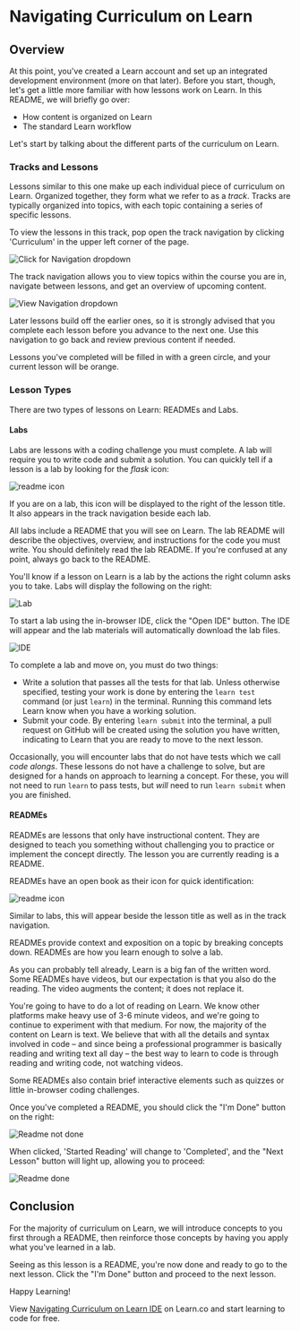 # Navigating Curriculum on Learn

## Overview

At this point, you've created a Learn account and set up an integrated
development environment (more on that later). Before you start, though, let's
get a little more familiar with how lessons work on Learn.  In this README, we
will briefly go over:

* How content is organized on Learn
* The standard Learn workflow

Let's start by talking about the different parts of the curriculum on Learn.

### Tracks and Lessons

Lessons similar to this one make up each individual piece of curriculum on
Learn. Organized together, they form what we refer to as a _track_. Tracks are
typically organized into topics, with each topic containing a series of specific
lessons.

To view the lessons in this track, pop open the track navigation by clicking
'Curriculum' in the upper left corner of the page.  

![Click for Navigation dropdown](https://s3.amazonaws.com/ironboard-learn/curriculum_drop_down.png)

The track navigation allows you to view topics within the course you are in, navigate between lessons, and get an overview of upcoming content.

![View Navigation dropdown](https://s3.amazonaws.com/ironboard-learn/curriculum_navigation_menu.png)

Later lessons build off the earlier ones, so it is strongly advised that you
complete each lesson before you advance to the next one. Use this navigation to go back and review previous content if needed.

Lessons you've completed will be filled in with a green circle, and your current
lesson will be orange.

### Lesson Types

There are two types of lessons on Learn: READMEs and Labs.

#### Labs

Labs are lessons with a coding challenge you must complete. A lab will require
you to write code and submit a solution. You can quickly tell if a lesson is a lab by looking for the _flask_ icon:

![readme icon](https://s3.amazonaws.com/ironboard-learn/lab-icon.png)

If you are on a lab, this icon will be displayed to the right of the lesson title.  It also appears in the track navigation beside each lab.

All labs include a README that you will see on Learn. The lab README will
describe the objectives, overview, and instructions for the code you must write.
You should definitely read the lab README. If you're confused at any point,
always go back to the README.

You'll know if a lesson on Learn is a lab by the actions the right column asks
you to take. Labs will display the following on the right:

![Lab](https://curriculum-content.s3.amazonaws.com/intro-to-learn/LabLights.png)

To start a lab using the in-browser IDE, click the "Open IDE" button.  The IDE
will appear and the lab materials will automatically download the lab files.

![IDE](https://downloads.intercomcdn.com/i/o/41909803/629210713d1b1343c88b60d7/learnIde6.gif)

To complete a lab and move on, you must do two things:

* Write a solution that passes all the tests for that lab. Unless otherwise
specified, testing your work is done by entering the `learn test` command (or just `learn`)  in the
terminal. Running this command lets Learn know when you have a working solution.
* Submit your code. By entering `learn submit` into the terminal, a pull
request on GitHub will be created using the solution you have written,
indicating to Learn that you are ready to move to the next lesson.

Occasionally, you will encounter labs that do not have tests which we call _code
alongs_. These lessons do not have a challenge to solve, but are designed for a
hands on approach to learning a concept.  For these, you will not need to run
`learn` to pass tests, but _will_ need to run `learn submit` when you are
finished.

#### READMEs

READMEs are lessons that only have instructional content. They
are designed to teach you something without challenging you to practice or
implement the concept directly. The lesson you are currently reading is a
README.

READMEs have an open book as their icon for quick identification:

![readme icon](https://s3.amazonaws.com/ironboard-learn/readme-icon.png)

Similar to labs, this will appear beside the lesson title as well as in the track navigation.

READMEs provide context and exposition on a topic by breaking concepts down.
READMEs are how you learn enough to solve a lab.

As you can probably tell already, Learn is a big fan of the written word. Some
READMEs have videos, but our expectation is that you also do the reading. The
video augments the content; it does not replace it.

You're going to have to do a lot of reading on Learn. We know other platforms
make heavy use of 3-6 minute videos, and we're going to continue to experiment
with that medium. For now, the majority of the content on Learn is text. We
believe that with all the details and syntax involved in code – and since being
a professional programmer is basically reading and writing text all day – the
best way to learn to code is through reading and writing code, not watching
videos.

Some READMEs also contain brief interactive elements such as quizzes or little
in-browser coding challenges.

Once you've completed a README, you should click the "I'm Done" button on the
right:

![Readme not done](https://curriculum-content.s3.amazonaws.com/intro-to-learn/readmeUndone.png)

When clicked, 'Started Reading' will change to 'Completed', and the "Next Lesson" button will light up, allowing you to proceed:

![Readme done](https://curriculum-content.s3.amazonaws.com/intro-to-learn/readmeDone.png)

## Conclusion

For the majority of curriculum on Learn, we will introduce concepts to you first
through a README, then reinforce those concepts by having you apply what you've
learned in a lab.  

Seeing as this lesson is a README, you're now done and ready to go to the next
lesson. Click the "I'm Done" button and proceed to the next lesson.

Happy Learning!

<p data-visibility='hidden'>View <a href='https://learn.co/lessons/navigating-curriculum-on-learn-ide'>Navigating Curriculum on Learn IDE</a> on Learn.co and start learning to code for free.</p>
